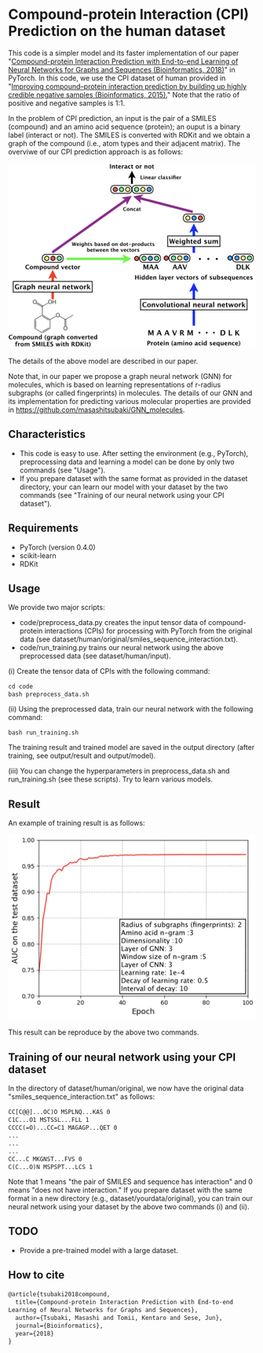 # Compound-protein Interaction (CPI) Prediction on the human dataset

This code is a simpler model and its faster implementation of our paper
"[Compound-protein Interaction Prediction with End-to-end Learning of Neural Networks for Graphs and Sequences (Bioinformatics, 2018)](https://academic.oup.com/bioinformatics/advance-article-abstract/doi/10.1093/bioinformatics/bty535/5050020?redirectedFrom=PDF)" in PyTorch.
In this code, we use the CPI dataset of human provided in
"[Improving compound–protein interaction prediction by building up highly credible negative samples (Bioinformatics, 2015).](https://academic.oup.com/bioinformatics/article/31/12/i221/216307)"
Note that the ratio of positive and negative samples is 1:1.

In the problem of CPI prediction,
an input is the pair of a SMILES (compound) and an amino acid sequence (protein);
an ouput is a binary label (interact or not).
The SMILES is converted with RDKit and
we obtain a graph of the compound (i.e., atom types and their adjacent matrix).
The overviwe of our CPI prediction approach is as follows:

<div align="center">
<p><img src="model.jpeg" width="600" /></p>
</div>

The details of the above model are described in our paper.

Note that, in our paper we propose a graph neural network (GNN) for molecules,
which is based on learning representations of
r-radius subgraphs (or called fingerprints) in molecules.
The details of our GNN and its implementation for predicting various molecular properties
are provided in https://github.com/masashitsubaki/GNN_molecules.


## Characteristics

- This code is easy to use. After setting the environment (e.g., PyTorch),
preprocessing data and learning a model can be done by only two commands (see "Usage").
- If you prepare dataset with the same format as provided in the dataset directory,
your can learn our model with your dataset by the two commands
(see "Training of our neural network using your CPI dataset").


## Requirements

- PyTorch (version 0.4.0)
- scikit-learn
- RDKit


## Usage

We provide two major scripts:

- code/preprocess_data.py creates the input tensor data of compound-protein interactions (CPIs)
for processing with PyTorch from the original data (see dataset/human/original/smiles_sequence_interaction.txt).
- code/run_training.py trains our neural network
using the above preprocessed data (see dataset/human/input).

(i) Create the tensor data of CPIs with the following command:
```
cd code
bash preprocess_data.sh
```

(ii) Using the preprocessed data, train our neural network with the following command:
```
bash run_training.sh
```

The training result and trained model are saved in the output directory
(after training, see output/result and output/model).

(iii) You can change the hyperparameters in preprocess_data.sh and run_training.sh (see these scripts).
Try to learn various models.


## Result

An example of training result is as follows:

<div align="center">
<p><img src="learning_curve.jpeg" width="600" /></p>
</div>

This result can be reproduce by the above two commands.


## Training of our neural network using your CPI dataset
In the directory of dataset/human/original,
we now have the original data "smiles_sequence_interaction.txt" as follows:

```
CC[C@@]...OC)O MSPLNQ...KAS 0
C1C...O1 MSTSSL...FLL 1
CCCC(=O)...CC=C1 MAGAGP...QET 0
...
...
...
CC...C MKGNST...FVS 0
C(C...O)N MSPSPT...LCS 1
```

Note that 1 means "the pair of SMILES and sequence has interaction" and 0 means "does not have interaction."
If you prepare dataset with the same format in a new directory (e.g., dataset/yourdata/original),
you can train our neural network using your dataset by the above two commands (i) and (ii).


## TODO

- Provide a pre-trained model with a large dataset.


## How to cite

```
@article{tsubaki2018compound,
  title={Compound-protein Interaction Prediction with End-to-end Learning of Neural Networks for Graphs and Sequences},
  author={Tsubaki, Masashi and Tomii, Kentaro and Sese, Jun},
  journal={Bioinformatics},
  year={2018}
}
```
